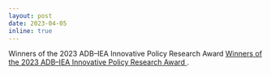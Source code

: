 ```yaml
---
layout: post
date: 2023-04-05
inline: true
---
```

Winners of the 2023 ADB–IEA Innovative Policy Research Award <a href="https://events.development.asia/learning-events/winners-2023-adb-iea-innovative-policy-research-award/"> </b> Winners of the 2023 ADB–IEA Innovative Policy Research Award </b></a>. 
